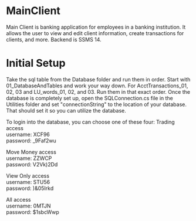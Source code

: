 # MainClient
Main Client is banking application for employees in a banking institution. It allows the user to view and edit client information, create transactions for clients, and more. Backend is SSMS 14.

# Initial Setup
Take the sql table from the Database folder and run them in order. Start with 01_DatabaseAndTables and work your way down. For AcctTransactions_01, 02, 03 and LU_words_01, 02, and 03. Run them in that exact order. Once the database is completely set up, open the SQLConnection.cs file in the Utilities folder and set "connectionString" to the location of your database. That should set it so you can utilize the database.

To login into the database, you can choose one of these four:
Trading access
<br>username: XCF96
<br>password: _9Faf2wu

Move Money access
<br>username: ZZWCP
<br>password: V2Vk)2Dd

View Only access
<br>username: STU56
<br>password: )&05Irkd

All access
<br>username: 0MTJN
<br>password: $1sbcWwp
